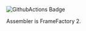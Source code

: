 ![GithubActions Badge](https://github.com/ForeverWintr/assembler/actions/workflows/tests.yml/badge.svg)

Assembler is FrameFactory 2.